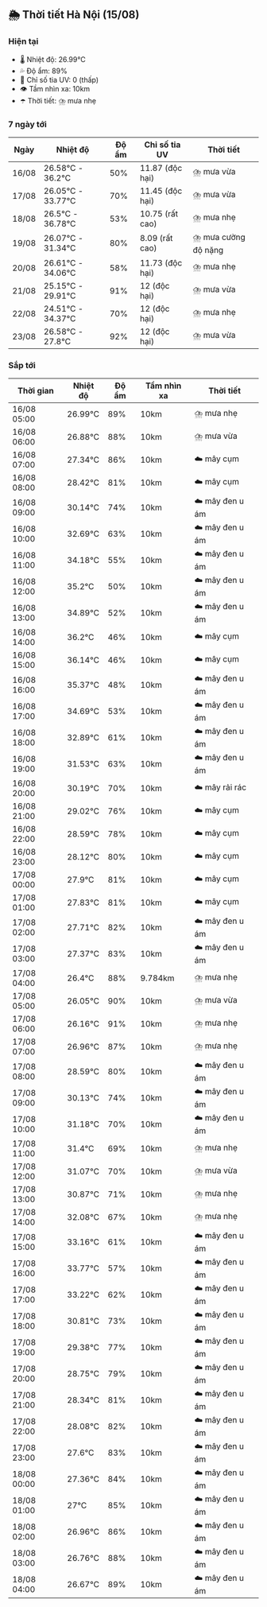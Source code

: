 ## 🌦️ Thời tiết Hà Nội (15/08)

### Hiện tại

- 🌡️ Nhiệt độ: 26.99℃
- 💦 Độ ẩm: 89%
- 🌟 Chỉ số tia UV: 0 (thấp)
- 👁️ Tầm nhìn xa: 10km
- ☂️ Thời tiết: ⛈️ mưa nhẹ

### 7 ngày tới

| Ngày | Nhiệt độ | Độ ẩm | Chỉ số tia UV | Thời tiết |
| --- | --- | --- | --- | --- |
| 16/08 | 26.58℃ - 36.2℃ | 50% | 11.87 (độc hại) | ⛈️ mưa vừa |
| 17/08 | 26.05℃ - 33.77℃ | 70% | 11.45 (độc hại) | ⛈️ mưa vừa |
| 18/08 | 26.5℃ - 36.78℃ | 53% | 10.75 (rất cao) | ⛈️ mưa nhẹ |
| 19/08 | 26.07℃ - 31.34℃ | 80% | 8.09 (rất cao) | ⛈️ mưa cường độ nặng |
| 20/08 | 26.61℃ - 34.06℃ | 58% | 11.73 (độc hại) | ⛈️ mưa nhẹ |
| 21/08 | 25.15℃ - 29.91℃ | 91% | 12 (độc hại) | ⛈️ mưa vừa |
| 22/08 | 24.51℃ - 34.37℃ | 70% | 12 (độc hại) | ⛈️ mưa nhẹ |
| 23/08 | 26.58℃ - 27.8℃ | 92% | 12 (độc hại) | ⛈️ mưa vừa |

### Sắp tới

| Thời gian | Nhiệt độ | Độ ẩm | Tầm nhìn xa | Thời tiết |
| --- | --- | --- | --- | --- |
| 16/08 05:00 | 26.99℃ | 89% | 10km | ⛈️ mưa nhẹ |
| 16/08 06:00 | 26.88℃ | 88% | 10km | ⛈️ mưa vừa |
| 16/08 07:00 | 27.34℃ | 86% | 10km | ☁️ mây cụm |
| 16/08 08:00 | 28.42℃ | 81% | 10km | ☁️ mây cụm |
| 16/08 09:00 | 30.14℃ | 74% | 10km | ☁️ mây đen u ám |
| 16/08 10:00 | 32.69℃ | 63% | 10km | ☁️ mây đen u ám |
| 16/08 11:00 | 34.18℃ | 55% | 10km | ☁️ mây đen u ám |
| 16/08 12:00 | 35.2℃ | 50% | 10km | ☁️ mây đen u ám |
| 16/08 13:00 | 34.89℃ | 52% | 10km | ☁️ mây đen u ám |
| 16/08 14:00 | 36.2℃ | 46% | 10km | ☁️ mây cụm |
| 16/08 15:00 | 36.14℃ | 46% | 10km | ☁️ mây cụm |
| 16/08 16:00 | 35.37℃ | 48% | 10km | ☁️ mây đen u ám |
| 16/08 17:00 | 34.69℃ | 53% | 10km | ☁️ mây đen u ám |
| 16/08 18:00 | 32.89℃ | 61% | 10km | ☁️ mây đen u ám |
| 16/08 19:00 | 31.53℃ | 63% | 10km | ☁️ mây đen u ám |
| 16/08 20:00 | 30.19℃ | 70% | 10km | ☁️ mây rải rác |
| 16/08 21:00 | 29.02℃ | 76% | 10km | ☁️ mây cụm |
| 16/08 22:00 | 28.59℃ | 78% | 10km | ☁️ mây cụm |
| 16/08 23:00 | 28.12℃ | 80% | 10km | ☁️ mây cụm |
| 17/08 00:00 | 27.9℃ | 81% | 10km | ☁️ mây cụm |
| 17/08 01:00 | 27.83℃ | 81% | 10km | ☁️ mây cụm |
| 17/08 02:00 | 27.71℃ | 82% | 10km | ☁️ mây đen u ám |
| 17/08 03:00 | 27.37℃ | 83% | 10km | ☁️ mây đen u ám |
| 17/08 04:00 | 26.4℃ | 88% | 9.784km | ⛈️ mưa nhẹ |
| 17/08 05:00 | 26.05℃ | 90% | 10km | ⛈️ mưa vừa |
| 17/08 06:00 | 26.16℃ | 91% | 10km | ⛈️ mưa nhẹ |
| 17/08 07:00 | 26.96℃ | 87% | 10km | ⛈️ mưa nhẹ |
| 17/08 08:00 | 28.59℃ | 80% | 10km | ☁️ mây đen u ám |
| 17/08 09:00 | 30.13℃ | 74% | 10km | ☁️ mây đen u ám |
| 17/08 10:00 | 31.18℃ | 70% | 10km | ☁️ mây đen u ám |
| 17/08 11:00 | 31.4℃ | 69% | 10km | ⛈️ mưa nhẹ |
| 17/08 12:00 | 31.07℃ | 70% | 10km | ⛈️ mưa vừa |
| 17/08 13:00 | 30.87℃ | 71% | 10km | ⛈️ mưa nhẹ |
| 17/08 14:00 | 32.08℃ | 67% | 10km | ⛈️ mưa nhẹ |
| 17/08 15:00 | 33.16℃ | 61% | 10km | ☁️ mây đen u ám |
| 17/08 16:00 | 33.77℃ | 57% | 10km | ☁️ mây đen u ám |
| 17/08 17:00 | 33.22℃ | 62% | 10km | ☁️ mây đen u ám |
| 17/08 18:00 | 30.81℃ | 73% | 10km | ☁️ mây đen u ám |
| 17/08 19:00 | 29.38℃ | 77% | 10km | ☁️ mây đen u ám |
| 17/08 20:00 | 28.75℃ | 79% | 10km | ☁️ mây đen u ám |
| 17/08 21:00 | 28.34℃ | 81% | 10km | ☁️ mây đen u ám |
| 17/08 22:00 | 28.08℃ | 82% | 10km | ☁️ mây đen u ám |
| 17/08 23:00 | 27.6℃ | 83% | 10km | ☁️ mây đen u ám |
| 18/08 00:00 | 27.36℃ | 84% | 10km | ☁️ mây đen u ám |
| 18/08 01:00 | 27℃ | 85% | 10km | ☁️ mây đen u ám |
| 18/08 02:00 | 26.96℃ | 86% | 10km | ☁️ mây đen u ám |
| 18/08 03:00 | 26.76℃ | 88% | 10km | ☁️ mây đen u ám |
| 18/08 04:00 | 26.67℃ | 89% | 10km | ☁️ mây đen u ám |

